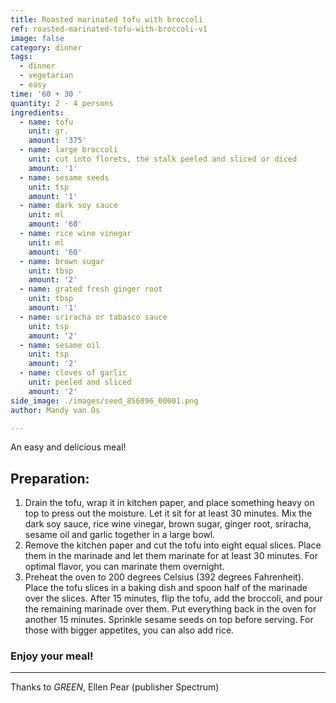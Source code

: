```yaml
---
title: Roasted marinated tofu with broccoli
ref: roasted-marinated-tofu-with-broccoli-v1
image: false
category: dinner
tags:
  - dinner
  - vegetarian
  - easy
time: '60 + 30 '
quantity: 2 - 4 persons
ingredients:
  - name: tofu
    unit: gr.
    amount: '375'
  - name: large broccoli
    unit: cut into florets, the stalk peeled and sliced or diced
    amount: '1'
  - name: sesame seeds
    unit: tsp
    amount: '1'
  - name: dark soy sauce
    unit: ml
    amount: '60'
  - name: rice wine vinegar
    unit: ml
    amount: '60'
  - name: brown sugar
    unit: tbsp
    amount: '2'
  - name: grated fresh ginger root
    unit: tbsp
    amount: '1'
  - name: sriracha or tabasco sauce
    unit: tsp
    amount: '2'
  - name: sesame oil
    unit: tsp
    amount: '2'
  - name: cloves of garlic
    unit: peeled and sliced
    amount: '2'
side_image: ./images/seed_856896_00001.png
author: Mandy van Os

---
```


An easy and delicious meal! 

## Preparation:

1. Drain the tofu, wrap it in kitchen paper, and place something heavy on top to press out the moisture. Let it sit for at least 30 minutes. Mix the dark soy sauce, rice wine vinegar, brown sugar, ginger root, sriracha, sesame oil and garlic together in a large bowl.
2. Remove the kitchen paper and cut the tofu into eight equal slices. Place them in the marinade and let them marinate for at least 30 minutes. For optimal flavor, you can marinate them overnight.
3. Preheat the oven to 200 degrees Celsius (392 degrees Fahrenheit). Place the tofu slices in a baking dish and spoon half of the marinade over the slices. After 15 minutes, flip the tofu, add the broccoli, and pour the remaining marinade over them. Put everything back in the oven for another 15 minutes. Sprinkle sesame seeds on top before serving. For those with bigger appetites, you can also add rice.


### Enjoy your meal!

---
Thanks to *GREEN*, Ellen Pear (publisher Spectrum)






